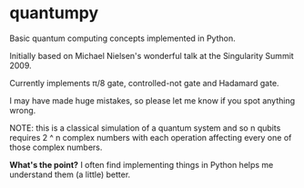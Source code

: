 # quantumpy

Basic quantum computing concepts implemented in Python.

Initially based on Michael Nielsen's wonderful talk at the Singularity Summit
2009.

Currently implements π/8 gate, controlled-not gate and Hadamard gate.

I may have made huge mistakes, so please let me know if you spot anything
wrong.

NOTE: this is a classical simulation of a quantum system and so n qubits
requires 2 ^ n complex numbers with each operation affecting every one of those
complex numbers.

**What's the point?** I often find implementing things in Python helps me
understand them (a little) better.
